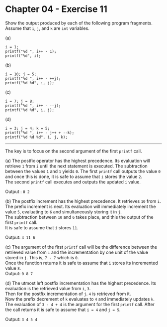 # Chapter 04 - Exercise 11

Show the output produced by each of the following program fragments. Assume that `i`, `j`, and `k` are `int` variables.

(a) 
```
i = 1;  
printf("%d ", i++ - 1);  
printf("%d", i);  
```
(b) 
```
i = 10; j = 5;  
printf("%d ", i++ - ++j);  
printf("%d %d", i, j);  
```
(c) 
```
i = 7; j = 8;  
printf("%d ", i++ - --j);  
printf("%d %d", i, j);  
```
(d) 
```
i = 3; j = 4; k = 5;  
printf("%d ", i++ - j++ + --k);  
printf("%d %d %d", i, j, k);  
```

---

The key is to focus on the second argument of the first `printf` call.  

(a) 
The postfix operator has the highest precedence. Its evaluation will retrieve `1` from `i` until the next statement is executed. The subtraction between the values `1` and `1` yields `0`. 
The first `printf` call outputs the value `0` and once this is done, it is safe to assume that `i` stores the value `2`.     
The second `printf` call executes and outputs the updated `i` value.  

Output : `0 2` 

(b) 
The postfix increment has the highest precedence. It retrieves `10` from `i`.  
The prefix increment is next. Its evaluation will immediately increment the value `5`, evaluating to `6` and simultaneously storing it in `j`.  
The subtraction between `10` and `6` takes place, and this the output of the first `printf` call.  
It is safe to assume that `i` stores `11`.  

Output: `4 11 6`  

(c) 
The argument of the first `printf` call will be the difference between the retrieved value from `i` and the incrementation by one unit of the value stored in `j`. This is, `7 - 7` which is `0`.  
Once the function returns it is safe to assume that `i` stores its incremented value `8`.  
Output: `0 8 7`  

(d) 
The utmost left postfix incrementation has the highest precedence. Its evaluation is the retrieved value from `i`, `3`.  
Then for the postfix incrementation of `j`. `4` is retrieved from it.  
Now the prefix decrement of `k` evaluates to `4` and immediately updates `k`. 
The evaluation of `3 - 4 + 4` is the argument for the first `printf` call. 
After the call returns it is safe to assume that `i = 4` and `j = 5`.  

Output: `3 4 5 4`
